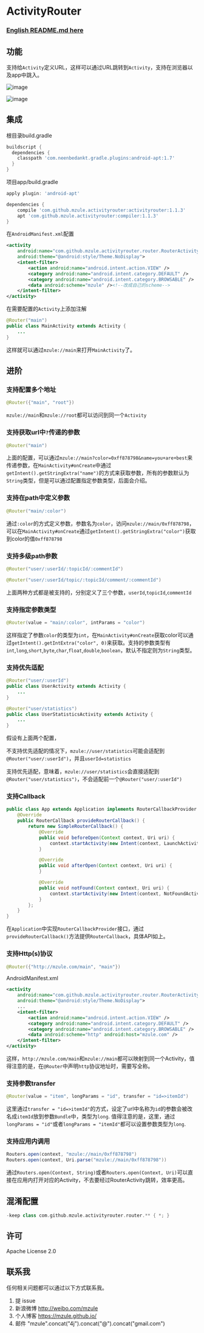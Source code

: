# ActivityRouter

### [English README.md here](https://github.com/mzule/ActivityRouter/blob/master/README-en.md)

## 功能

支持给`Activity`定义URL，这样可以通过URL跳转到`Activity`，支持在浏览器以及app中跳入。

![image](https://raw.githubusercontent.com/mzule/ActivityRouter/master/gif/router.gif)

![image](https://raw.githubusercontent.com/mzule/ActivityRouter/master/gif/http.gif)

## 集成
根目录build.gradle

``` groovy
buildscript {
  dependencies {
    classpath 'com.neenbedankt.gradle.plugins:android-apt:1.7'
  }
}
```

项目app/build.gradle
``` groovy
apply plugin: 'android-apt'

dependencies {
	compile 'com.github.mzule.activityrouter:activityrouter:1.1.3'
	apt 'com.github.mzule.activityrouter:compiler:1.1.3'
}

```

在`AndroidManifest.xml`配置

``` xml
<activity
    android:name="com.github.mzule.activityrouter.router.RouterActivity"
    android:theme="@android:style/Theme.NoDisplay">
    <intent-filter>
        <action android:name="android.intent.action.VIEW" />
        <category android:name="android.intent.category.DEFAULT" />
        <category android:name="android.intent.category.BROWSABLE" />
        <data android:scheme="mzule" /><!--改成自己的scheme-->
    </intent-filter>
</activity>
```
在需要配置的`Activity`上添加注解

``` java
@Router("main")
public class MainActivity extends Activity {
	...
}
```
这样就可以通过`mzule://main`来打开`MainActivity`了。

## 进阶

### 支持配置多个地址

``` java
@Router({"main", "root"})
```

`mzule://main`和`mzule://root`都可以访问到同一个`Activity`


### 支持获取url中`?`传递的参数

``` java
@Router("main")
```
上面的配置，可以通过`mzule://main?color=0xff878798&name=you+are+best`来传递参数，在`MainActivity#onCreate`中通过`getIntent().getStringExtra("name")`的方式来获取参数，所有的参数默认为`String`类型，但是可以通过配置指定参数类型，后面会介绍。

### 支持在path中定义参数

``` java
@Router("main/:color")
```

通过`:color`的方式定义参数，参数名为`color`，访问`mzule://main/0xff878798`，可以在`MainActivity#onCreate`通过`getIntent().getStringExtra("color")`获取到color的值`0xff878798`

### 支持多级path参数

``` java
@Router("user/:userId/:topicId/:commentId")

@Router("user/:userId/topic/:topicId/comment/:commentId")
```

上面两种方式都是被支持的，分别定义了三个参数，`userId`,`topicId`,`commentId`


### 支持指定参数类型

``` java
@Router(value = "main/:color", intParams = "color")
```
这样指定了参数`color`的类型为`int`，在`MainActivity#onCreate`获取color可以通过`getIntent().getIntExtra("color", 0)`来获取。支持的参数类型有`int`,`long`,`short`,`byte`,`char`,`float`,`double`,`boolean`，默认不指定则为`String`类型。

### 支持优先适配

``` java
@Router("user/:userId")
public class UserActivity extends Activity {
	...
}

@Router("user/statistics")
public class UserStatisticsActivity extends Activity {
	...
}
```
假设有上面两个配置，

不支持优先适配的情况下，`mzule://user/statistics`可能会适配到`@Router("user/:userId")`，并且`userId=statistics`

支持优先适配，意味着，`mzule://user/statistics`会直接适配到`@Router("user/statistics")`，不会适配前一个`@Router("user/:userId")`

### 支持Callback

``` java
public class App extends Application implements RouterCallbackProvider {
    @Override
    public RouterCallback provideRouterCallback() {
        return new SimpleRouterCallback() {
            @Override
            public void beforeOpen(Context context, Uri uri) {
                context.startActivity(new Intent(context, LaunchActivity.class));
            }

            @Override
            public void afterOpen(Context context, Uri uri) {
            }

            @Override
            public void notFound(Context context, Uri uri) {
                context.startActivity(new Intent(context, NotFoundActivity.class));
            }
        };
    }
}
```
在`Application`中实现`RouterCallbackProvider`接口，通过`provideRouterCallback()`方法提供`RouterCallback`，具体API如上。

### 支持Http(s)协议

``` java
@Router({"http://mzule.com/main", "main"})
```

AndroidManifest.xml

``` xml
<activity
    android:name="com.github.mzule.activityrouter.router.RouterActivity"
    android:theme="@android:style/Theme.NoDisplay">
    ...
    <intent-filter>
    	<action android:name="android.intent.action.VIEW" />
    	<category android:name="android.intent.category.DEFAULT" />
    	<category android:name="android.intent.category.BROWSABLE" />
    	<data android:scheme="http" android:host="mzule.com" />
	</intent-filter>
</activity>
```

这样，`http://mzule.com/main`和`mzule://main`都可以映射到同一个Activity，值得注意的是，在`@Router`中声明`http`协议地址时，需要写全称。

### 支持参数transfer

``` java
@Router(value = "item", longParams = "id", transfer = "id=>itemId")
```
这里通过`transfer = "id=>itemId"`的方式，设定了url中名称为`id`的参数会被改名成`itemId`放到参数`Bundle`中，类型为`long`. 值得注意的是，这里，通过`longParams = "id"`或者`longParams = "itemId"`都可以设置参数类型为`long`.

### 支持应用内调用

``` java
Routers.open(context, "mzule://main/0xff878798")
Routers.open(context, Uri.parse("mzule://main/0xff878798"))
```

通过`Routers.open(Context, String)`或者`Routers.open(Context, Uri)`可以直接在应用内打开对应的Activity，不去要经过RouterActivity跳转，效率更高。

## 混淆配置

``` groovy
-keep class com.github.mzule.activityrouter.router.** { *; }
```

## 许可

Apache License  2.0

## 联系我

任何相关问题都可以通过以下方式联系我。

1. 提 issue
1. 新浪微博 http://weibo.com/mzule
1. 个人博客 https://mzule.github.io/
1. 邮件 "mzule".concat("4j").concat("@").concat("gmail.com")
